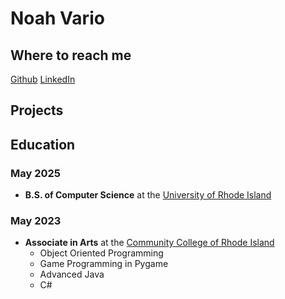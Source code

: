 # Noah Vario

## Where to reach me

[Github]()
[LinkedIn]()


## Projects

## Education
### May 2025
- **B.S. of Computer Science** at the [University of Rhode Island](https://uri.edu)

### May 2023
- **Associate in Arts** at the [Community College of Rhode Island](https://ccri.edu)
    - Object Oriented Programming
    - Game Programming in Pygame
    - Advanced Java
    - C#

